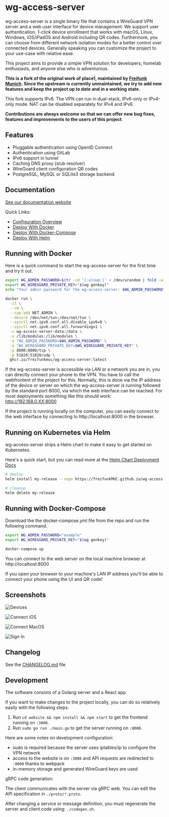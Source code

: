 # wg-access-server

wg-access-server is a single binary file that contains a WireGuard
VPN server and a web user interface for device management. We support user authentication,
_1-click_ device enrollment that works with macOS, Linux, Windows, iOS/iPadOS and Android
including QR codes. Furthermore, you can choose from different network isolation modes for a
better control over connected devices. Generally speaking you can customize the project
to your use-case with relative ease.

This project aims to provide a simple VPN solution for developers,
homelab enthusiasts, and anyone else who is adventurous.

**This is a fork of the original work of place1, maintained by [Freifunk Munich](https://ffmuc.net/).
Since the upstream is currently unmaintained, we try to add new features and keep the project up to date and in a working state.**

This fork supports IPv6. The VPN can run in dual-stack, IPv6-only or IPv4-only mode.
NAT can be disabled separately for IPv4 and IPv6.

**Contributions are always welcome so that we can offer new bug fixes, features and improvements to the users of this project**.

## Features

- Pluggable authentication using OpenID Connect
- Authentication using GitLab
- IPv6 support in tunnel
- Caching DNS proxy (stub resolver)
- WireGuard client configuration QR codes
- PostgreSQL, MySQL or SQLite3 storage backend

## Documentation

[See our documentation website](https://www.freie-netze.org/wg-access-server/)

Quick Links:

- [Configuration Overview](https://www.freie-netze.org/wg-access-server/2-configuration/)
- [Deploy With Docker](https://www.freie-netze.org/wg-access-server/deployment/1-docker/)
- [Deploy With Docker-Compose](https://www.freie-netze.org/wg-access-server/deployment/2-docker-compose/)
- [Deploy With Helm](https://www.freie-netze.org/wg-access-server/deployment/3-kubernetes/)

## Running with Docker

Here is a quick command to start the wg-access-server for the first time and try it out.

```bash
export WG_ADMIN_PASSWORD=$(tr -cd '[:alnum:]' < /dev/urandom | fold -w30 | head -n1)
export WG_WIREGUARD_PRIVATE_KEY="$(wg genkey)"
echo "Your admin password for the wg-access-server: $WG_ADMIN_PASSWORD"

docker run \
  -it \
  --rm \
  --cap-add NET_ADMIN \
  --device /dev/net/tun:/dev/net/tun \
  --sysctl net.ipv6.conf.all.disable_ipv6=0 \
  --sysctl net.ipv6.conf.all.forwarding=1 \
  -v wg-access-server-data:/data \
  -v /lib/modules:/lib/modules \
  -e "WG_ADMIN_PASSWORD=$WG_ADMIN_PASSWORD" \
  -e "WG_WIREGUARD_PRIVATE_KEY=$WG_WIREGUARD_PRIVATE_KEY" \
  -p 8000:8000/tcp \
  -p 51820:51820/udp \
  ghcr.io/freifunkmuc/wg-access-server:latest
```

If the wg-access-server is accessible via LAN or a network you are in, you can directly connect your phone to the VPN. You have to call the webfrontent of the project for this. Normally, this is done via the IP address of the device or server on which the wg-access-server is running followed by the standard port 8000, via which the web interface can be reached. For most deployments something like this should work: http://192.168.0.XX:8000

If the project is running locally on the computer, you can easily connect to the web interface by connecting to http://localhost:8000 in the browser.

## Running on Kubernetes via Helm

wg-access-server ships a Helm chart to make it easy to get started on
Kubernetes.

Here's a quick start, but you can read more at the [Helm Chart Deployment Docs](https://freifunkMUC.github.io/wg-access-server/deployment/3-kubernetes/)

```bash
# deploy
helm install my-release --repo https://freifunkMUC.github.io/wg-access-server wg-access-server

# cleanup
helm delete my-release
```

## Running with Docker-Compose

Download the the docker-compose.yml file from the repo and run the following command.

```bash
export WG_ADMIN_PASSWORD="example"
export WG_WIREGUARD_PRIVATE_KEY="$(wg genkey)"

docker-compose up
```

You can connect to the web server on the local machine browser at http://localhost:8000

If you open your browser to your machine's LAN IP address you'll be able
to connect your phone using the UI and QR code!

## Screenshots

![Devices](https://github.com/freifunkMUC/wg-access-server/raw/master/screenshots/devices.png)

![Connect iOS](https://github.com/freifunkMUC/wg-access-server/raw/master/screenshots/connect-mobile.png)

![Connect MacOS](https://github.com/freifunkMUC/wg-access-server/raw/master/screenshots/connect-desktop.png)

![Sign In](https://github.com/freifunkMUC/wg-access-server/raw/master/screenshots/signin.png)

## Changelog

See the [CHANGELOG.md](https://github.com/freifunkMUC/wg-access-server/blob/master/CHANGELOG.md) file

## Development

The software consists of a Golang server and a React app.

If you want to make changes to the project locally, you can do so relatively easily with the following steps.

1. Run `cd website && npm install && npm start` to get the frontend running on `:3000`.
2. Run `sudo go run ./main.go` to get the server running on `:8000`.

Here are some notes on development configuration:

- sudo is required because the server uses iptables/ip to configure the VPN network
- access to the website is on `:3000` and API requests are redirected to `:8000` thanks to webpack
- in-memory storage and generated WireGuard keys are used

gRPC code generation:

The client communicates with the server via gRPC web. You can edit the API specification in `./proto/*.proto`.

After changing a service or message definition, you must regenerate the server and client code using: `./codegen.sh`.
